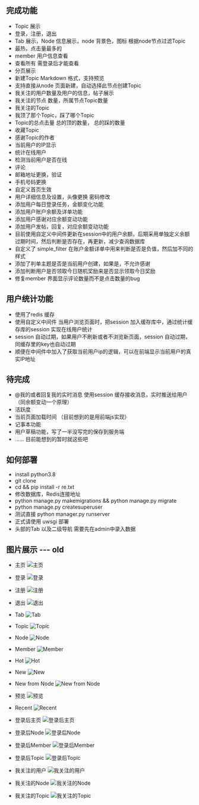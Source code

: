 
## 完成功能
* Topic 展示
* 登录，注册，退出
* Tab 展示，Node 信息展示，node 背景色，图标 根据node节点过滤Topic
* 最热，点击量最多的
* member 用户信息查看
* 查看所有 需登录后才能查看
* 分页展示
* 新建Topic Markdown 格式，支持预览
* 支持直接从node 页面新建，自动选择此节点创建Topic
* 我关注的用户数量及用户的信息，帖子展示
* 我关注的节点 数量，所属节点Topic数量
* 我关注的Topic
* 我顶了那个Topic，踩了哪个Topic
* Topic的总点击量 总的顶的数量， 总的踩的数量
* 收藏Topic
* 感谢Topic的作者
* 当前用户的IP显示
* 统计在线用户
* 检测当前用户是否在线
* 评论
* 邮箱地址更换，验证
* 手机号码更换
* 自定义首页生效
* 用户详细信息及设置，头像更换 密码修改
* 添加用户每日登录任务，金额变化功能
* 添加用户账户余额及详单功能
* 添加用户感谢对应余额变动功能
* 添加用户发帖，回复，对应余额变动功能
* 目前使用自定义中间件更新在session中的用户余额，后期采用单独定义余额过期时间，然后判断是否存在，再更新，减少查询数据库
* 自定义了 simple_filter 在账户金额详单中用来判断是否是负值，然后加不同的样式
* 添加了判单主题是否是当前用户创建，如果是，不允许感谢
* 添加判断用户是否领取今日随机奖励来是否显示领取今日奖励
* 修复member 界面显示评论数量而不是点击数量的bug


## 用户统计功能
* 使用了redis 缓存
* 使用自定义中间件 当用户浏览页面时，把session 加入缓存库中，通过统计缓存库的session 实现在线用户统计
* session 自动过期，如果用户不刷新或者不浏览新页面，session 自动过期，同缓存里的key也自动过期
* 顺便在中间件中加入了获取当前用户ip的逻辑，可以在前端显示当前用户的真实IP地址

## 待完成
* @我的或者回复我的实时消息 使用session 缓存接收消息，实时推送给用户（同余额变动一个原理）
* 活跃度
* 当前页面加载时间 （目前想到的是用前端js实现）
* 记事本功能
* 用户草稿功能，写了一半没写完的保存到服务端
* ...... 目前能想到的暂时就这些吧

## 如何部署
* install python3.8
* git clone 
* cd && pip install -r re.txt
* 修改数据库，Redis连接地址
* python manage.py makemigrations &&  python manage.py migrate
* python manage.py createsuperuser
* 测试直接 python manager.py runserver
* 正式请使用 uwsgi 部署
* 头部的Tab 以及二级导航 需要先在admin中录入数据

## 图片展示 --- old

* 主页
![主页](doc/pic/index.png)

* 登录
![登录](doc/pic/signin.png)

* 注册
![注册](doc/pic/signup.png)

* 退出
![退出](doc/pic/signout.png)

* Tab
![Tab](doc/pic/tab.png)

* Topic
![Topic](doc/pic/topic.png)

* Node
![Node](doc/pic/node.png)

* Member
![Member](doc/pic/member.png)

* Hot
![Hot](doc/pic/hot.png)

* New
![New](doc/pic/new.png)

* New from Node
![New from Node](doc/pic/new_from_node.png)

* 预览
![预览](doc/pic/private.png)

* Recent
![Recent](doc/pic/recent_p.png)

* 登录后主页
![登录后主页](doc/pic/login_index.png)

* 登录后Node
![登录后Node](doc/pic/login_node_p.png)

* 登录后Member
![登录后Member](doc/pic/login_member.png)

* 登录后Topic
![登录后Topic](doc/pic/login_topic.png)

* 我关注的用户
![我关注的用户](doc/pic/my_following.png)

* 我关注的Node
![我关注的Node](doc/pic/my_nodes.png)

* 我关注的Topic
![我关注的Topic](doc/pic/my_topics.png)
